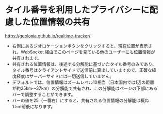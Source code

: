 # タイル番号を利用したプライバシーに配慮した位置情報の共有

https://geolonia.github.io/realtime-tracker/

* 右側にあるジオロケーションボタンをクリックすると、現在位置が表示され、WebSocket 経由でこのページを見ている他のユーザーにも位置情報が共有されます。
* 共有される位置情報は、後述する分解能に基づいたタイル番号のみであり、タイル番号はクライアントサイドで送信前に算出していますので、正確な緯度経度はサーバーサイドには一切送信していません。
* デフォルトでは、位置情報はズームレベル10相当（日本国内では1辺の距離が約25km〜37km）の分解能で共有され、この分解能はページの下部にあるバーで調整することができます。
* バーの値を25（一番右）にすると、共有される位置情報の分解能は概ね1.5m前後になります。
